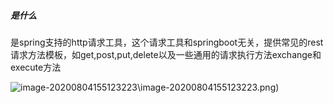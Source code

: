 
##### 是什么

是spring支持的http请求工具，这个请求工具和springboot无关，提供常见的rest请求方法模板，如get,post,put,delete以及一些通用的请求执行方法exchange和execute方法

![image-20200804155123223](C:\Users\drew\AppData\Roaming\Typora\typora-user-images\image-20200804155123223.png)\image-20200804155123223.png)